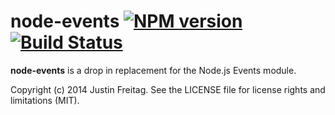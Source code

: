 # node-events [![NPM version][npm-image]][npm-url] [![Build Status][travis-image]][travis-url]

**node-events** is a drop in replacement for the Node.js Events module.

Copyright (c) 2014 Justin Freitag. See the LICENSE file for license rights
and limitations (MIT).

[npm-url]: https://npmjs.org/package/node-events
[npm-image]: https://badge.fury.io/js/node-events.png

[travis-url]: http://travis-ci.org/justinfreitag/node-events
[travis-image]: https://travis-ci.org/justinfreitag/node-events.png?branch=master

